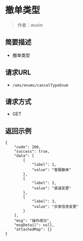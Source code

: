 # 撤单类型

> 作者：wuxin

## 简要描述

- 撤单类型

## 请求URL
- ` /oms/enums/cancelTypeEnum `
  
## 请求方式
- GET 

## 返回示例 

``` 
{
    "code": 200,
    "success": true,
    "data": [
        {
            "label": 1,
            "value": "客服撤单"
        },
        {
            "label": 2,
            "value": "渠道变更"
        },
        {
            "label": 3,
            "value": "买家信息变更"
        }
    ],
    "msg": "操作成功",
    "msgDetail": null,
    "attachedMap": {}
}
```